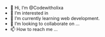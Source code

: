 - 👋 Hi, I’m @Codewitholixa
- 👀 I’m interested in 
- 🌱 I’m currently learning web development.
- 💞️ I’m looking to collaborate on ...
- 📫 How to reach me ...

<!---
Codewitholixa/Codewitholixa is a ✨ special ✨ repository because its `README.md` (this file) appears on your GitHub profile.
You can click the Preview link to take a look at your changes.
--->
